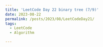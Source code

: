 ```yaml
---
title: 'LeetCode Day 22 binary tree (7/9)'
date: 2023-08-22
permalink: /posts/2023/08/LeetCodeDay21/
tags:
  - LeetCode
  - Algorithm

---
```

